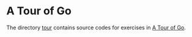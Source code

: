 A Tour of Go
================================================================================

The directory [tour](/tour) contains source codes for exercises in
[A Tour of Go](http://tour.golang.org/).
